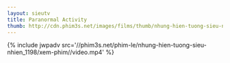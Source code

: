 ```yaml
---
layout: sieutv
title: Paranormal Activity
thumb: http://cdn.phim3s.net/images/films/thumb/nhung-hien-tuong-sieu-nhien-paranormal-activity-2010.jpg
---
```

{% include jwpadv src='//phim3s.net/phim-le/nhung-hien-tuong-sieu-nhien_1198/xem-phim//video.mp4' %}